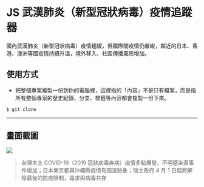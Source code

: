 # JS 武漢肺炎（新型冠狀病毒）疫情追蹤器

國內武漢肺炎（新型冠狀病毒）疫情趨緩，但國際間疫情仍嚴峻，鄰近的日本、香港、澳洲等國疫情持續升溫，境外移入、社區傳播風險增加。

## 使用方式
- 把整個專案複製一份到你的電腦裡，這裡指的「內容」不是只有檔案，而是指所有整個專案的歷史紀錄、分支、標籤等內容都會複製一份下來。
```sh
$ git clone
```

----

## 畫面截圖
![](https://i.imgur.com/iLVkwha.png)
> 台灣本土 COVID-19（2019 冠狀病毒疾病）疫情多點爆發，不明感染源事件增加；日本東京都與沖繩縣疫情有回溫跡象；瑞士政府 4 月 1 日起將解除最後的防疫限制，尋求與病毒共存